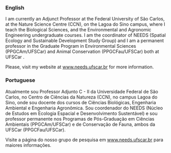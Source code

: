 ### English

I am currently an Adjunct Professor at the Federal University of São Carlos, at the Nature Science Centre (CCN), on the Lagoa do Sino campus, where I teach the Biological Sciences, and the Environmental and Agronomic Engineering undergraduate courses. I am the coordinator of NEEDS (Spatial Ecology and Sustainable Development Study Group) and I am a permanent professor in the Graduate Program in Environmental Sciences (PPGCAm/UFSCar) and Animal Conservation (PPGCFau/UFSCar) both at UFSCar .

Please, visit my website at www.needs.ufscar.br for more information.

### Portuguese

Atualmente sou Professor Adjunto C - II da Universidade Federal de São Carlos, no Centro de Ciências da Natureza (CCN), no campus Lagoa do Sino, onde sou docente dos cursos de Ciências Biológicas, Engenharia Ambiental e Engenharia Agronômica. Sou coordenador do NEEDS (Núcleo de Estudos em Ecologia Espacial e Desenvolvimento Sustentável) e sou professor permanente nos Programas de Pós-Graduação em Ciências Ambientais (PPGCAm/UFSCar) e de Conservação de Fauna, ambos da UFSCar (PPGCFau/UFSCar).

Visite a página do nosso grupo de pesquisa em www.needs.ufscar.br para maiores informações.
